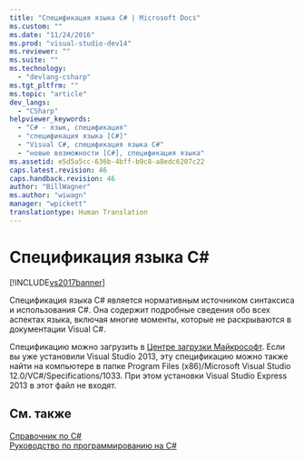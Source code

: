 ```yaml
---
title: "Спецификация языка C# | Microsoft Docs"
ms.custom: ""
ms.date: "11/24/2016"
ms.prod: "visual-studio-dev14"
ms.reviewer: ""
ms.suite: ""
ms.technology: 
  - "devlang-csharp"
ms.tgt_pltfrm: ""
ms.topic: "article"
dev_langs: 
  - "CSharp"
helpviewer_keywords: 
  - "C# - язык, спецификация"
  - "спецификация языка [C#]"
  - "Visual C#, спецификация языка C#"
  - "новые возможности [C#], спецификация языка"
ms.assetid: e5d5a5cc-636b-4bff-b9c8-a8edc6207c22
caps.latest.revision: 46
caps.handback.revision: 46
author: "BillWagner"
ms.author: "wiwagn"
manager: "wpickett"
translationtype: Human Translation
---
```

# Спецификация языка C#
[!INCLUDE[vs2017banner](../../csharp/includes/vs2017banner.md)]

Спецификация языка C\# является нормативным источником синтаксиса и использования C\#.  Она содержит подробные сведения обо всех аспектах языка, включая многие моменты, которые не раскрываются в документации Visual C\#.  
  
 Спецификацию можно загрузить в [Центре загрузки Майкрософт](http://www.microsoft.com/download/details.aspx?id=7029).  Если вы уже установили Visual Studio 2013, эту спецификацию можно также найти на компьютере в папке Program Files \(x86\)\/Microsoft Visual Studio 12.0\/VC\#\/Specifications\/1033.  При этом установки Visual Studio Express 2013 в этот файл не входят.  
  
## См. также  
 [Справочник по C\#](../../csharp/language-reference/index.md)   
 [Руководство по программированию на C\#](../../csharp/programming-guide/index.md)